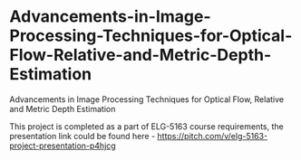 # Advancements-in-Image-Processing-Techniques-for-Optical-Flow-Relative-and-Metric-Depth-Estimation
Advancements in Image Processing Techniques for Optical Flow, Relative and Metric Depth Estimation

This project is completed as a part of ELG-5163 course requirements, the presentation link could be found here - https://pitch.com/v/elg-5163-project-presentation-p4hjcg
